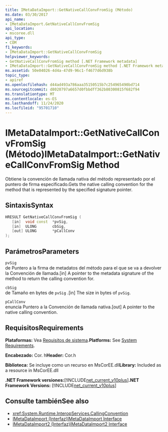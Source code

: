 ```yaml
---
title: IMetaDataImport::GetNativeCallConvFromSig (Método)
ms.date: 03/30/2017
api_name:
- IMetaDataImport.GetNativeCallConvFromSig
api_location:
- mscoree.dll
api_type:
- COM
f1_keywords:
- IMetaDataImport::GetNativeCallConvFromSig
helpviewer_keywords:
- GetNativeCallConvFromSig method [.NET Framework metadata]
- IMetaDataImport::GetNativeCallConvFromSig method [.NET Framework metadata]
ms.assetid: 50e04026-4d4a-47d9-96c1-f4677d6d938b
topic_type:
- apiref
ms.openlocfilehash: d44ad493a786aaa35150515b7c254965490bd714
ms.sourcegitcommit: d8020797a6657d0fbbdff362b80300815f682f94
ms.translationtype: MT
ms.contentlocale: es-ES
ms.lasthandoff: 11/24/2020
ms.locfileid: "95701710"
---
```

# <a name="imetadataimportgetnativecallconvfromsig-method"></a><span data-ttu-id="0fae6-102">IMetaDataImport::GetNativeCallConvFromSig (Método)</span><span class="sxs-lookup"><span data-stu-id="0fae6-102">IMetaDataImport::GetNativeCallConvFromSig Method</span></span>

<span data-ttu-id="0fae6-103">Obtiene la convención de llamada nativa del método representado por el puntero de firma especificado.</span><span class="sxs-lookup"><span data-stu-id="0fae6-103">Gets the native calling convention for the method that is represented by the specified signature pointer.</span></span>  
  
## <a name="syntax"></a><span data-ttu-id="0fae6-104">Sintaxis</span><span class="sxs-lookup"><span data-stu-id="0fae6-104">Syntax</span></span>  
  
```cpp  
HRESULT GetNativeCallConvFromSig (  
   [in]  void const  *pvSig,  
   [in]  ULONG       cbSig,  
   [out] ULONG       *pCallConv  
);  
```  
  
## <a name="parameters"></a><span data-ttu-id="0fae6-105">Parámetros</span><span class="sxs-lookup"><span data-stu-id="0fae6-105">Parameters</span></span>  

 `pvSig`  
 <span data-ttu-id="0fae6-106">de Puntero a la firma de metadatos del método para el que se va a devolver la Convención de llamada.</span><span class="sxs-lookup"><span data-stu-id="0fae6-106">[in] A pointer to the metadata signature of the method to return the calling convention for.</span></span>  
  
 `cbSig`  
 <span data-ttu-id="0fae6-107">de Tamaño en bytes de `pvSig` .</span><span class="sxs-lookup"><span data-stu-id="0fae6-107">[in] The size in bytes of `pvSig`.</span></span>  
  
 `pCallConv`  
 <span data-ttu-id="0fae6-108">enuncia Puntero a la Convención de llamada nativa.</span><span class="sxs-lookup"><span data-stu-id="0fae6-108">[out] A pointer to the native calling convention.</span></span>  
  
## <a name="requirements"></a><span data-ttu-id="0fae6-109">Requisitos</span><span class="sxs-lookup"><span data-stu-id="0fae6-109">Requirements</span></span>  

 <span data-ttu-id="0fae6-110">**Plataformas:** Vea [Requisitos de sistema](../../get-started/system-requirements.md).</span><span class="sxs-lookup"><span data-stu-id="0fae6-110">**Platforms:** See [System Requirements](../../get-started/system-requirements.md).</span></span>  
  
 <span data-ttu-id="0fae6-111">**Encabezado:** Cor. h</span><span class="sxs-lookup"><span data-stu-id="0fae6-111">**Header:** Cor.h</span></span>  
  
 <span data-ttu-id="0fae6-112">**Biblioteca:** Se incluye como un recurso en MsCorEE.dll</span><span class="sxs-lookup"><span data-stu-id="0fae6-112">**Library:** Included as a resource in MsCorEE.dll</span></span>  
  
 <span data-ttu-id="0fae6-113">**.NET Framework versiones:**[!INCLUDE[net_current_v10plus](../../../../includes/net-current-v10plus-md.md)]</span><span class="sxs-lookup"><span data-stu-id="0fae6-113">**.NET Framework Versions:** [!INCLUDE[net_current_v10plus](../../../../includes/net-current-v10plus-md.md)]</span></span>  
  
## <a name="see-also"></a><span data-ttu-id="0fae6-114">Consulte también</span><span class="sxs-lookup"><span data-stu-id="0fae6-114">See also</span></span>

- <xref:System.Runtime.InteropServices.CallingConvention>
- [<span data-ttu-id="0fae6-115">IMetaDataImport (Interfaz)</span><span class="sxs-lookup"><span data-stu-id="0fae6-115">IMetaDataImport Interface</span></span>](imetadataimport-interface.md)
- [<span data-ttu-id="0fae6-116">IMetaDataImport2 (Interfaz)</span><span class="sxs-lookup"><span data-stu-id="0fae6-116">IMetaDataImport2 Interface</span></span>](imetadataimport2-interface.md)
